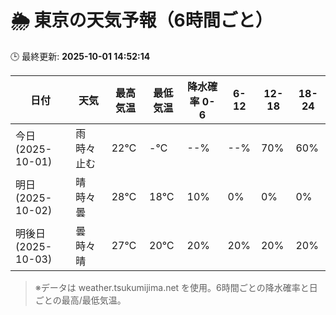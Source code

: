 # 🌦️ 東京の天気予報（6時間ごと）

🕒 最終更新: **2025-10-01 14:52:14**

| 日付 | 天気 | 最高気温 | 最低気温 | 降水確率 0-6 | 6-12 | 12-18 | 18-24 |
|------|------|----------|----------|------------|------|------|------|
| 今日 (2025-10-01) | 雨時々止む | 22℃ | -℃ | --% | --% | 70% | 60% |
| 明日 (2025-10-02) | 晴時々曇 | 28℃ | 18℃ | 10% | 0% | 0% | 0% |
| 明後日 (2025-10-03) | 曇時々晴 | 27℃ | 20℃ | 20% | 20% | 20% | 20% |

> ※データは weather.tsukumijima.net を使用。6時間ごとの降水確率と日ごとの最高/最低気温。